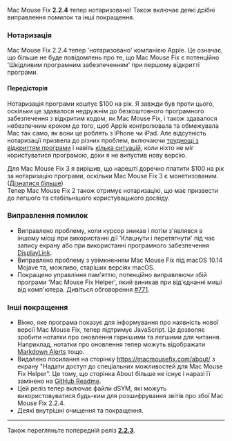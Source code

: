 Mac Mouse Fix **2.2.4** тепер нотаризовано! Також включає деякі дрібні виправлення помилок та інші покращення.

### **Нотаризація**

Mac Mouse Fix 2.2.4 тепер 'нотаризовано' компанією Apple. Це означає, що більше не буде повідомлень про те, що Mac Mouse Fix є потенційно 'Шкідливим програмним забезпеченням' при першому відкритті програми.

#### Передісторія

Нотаризація програми коштує $100 на рік. Я завжди був проти цього, оскільки це здавалося недружнім до безкоштовного програмного забезпечення з відкритим кодом, як Mac Mouse Fix, і також здавалося небезпечним кроком до того, щоб Apple контролювала та обмежувала Mac так само, як вони це роблять з iPhone чи iPad. Але відсутність нотаризації призвела до різних проблем, включаючи [труднощі з відкриттям програми](https://github.com/noah-nuebling/mac-mouse-fix/discussions/114) і навіть [кілька ситуацій](https://github.com/noah-nuebling/mac-mouse-fix/issues/95), коли ніхто не міг користуватися програмою, доки я не випустив нову версію.

Для Mac Mouse Fix 3 я вирішив, що нарешті доречно платити $100 на рік за нотаризацію програми, оскільки Mac Mouse Fix 3 є монетизованим. ([Дізнатися більше](https://github.com/noah-nuebling/mac-mouse-fix/releases/tag/3.0.0)) \
Тепер Mac Mouse Fix 2 також отримує нотаризацію, що має призвести до легшого та стабільнішого користувацького досвіду.

### **Виправлення помилок**

- Виправлено проблему, коли курсор зникав і потім з'являвся в іншому місці при використанні дії 'Клацнути і перетягнути' під час запису екрану або при використанні програмного забезпечення [DisplayLink](https://www.synaptics.com/products/displaylink-graphics).
- Виправлено проблему з увімкненням Mac Mouse Fix під macOS 10.14 Mojave та, можливо, старіших версіях macOS.
- Покращено управління пам'яттю, потенційно виправляючи збій програми 'Mac Mouse Fix Helper', який виникав при від'єднанні миші від комп'ютера. Дивіться обговорення [#771](https://github.com/noah-nuebling/mac-mouse-fix/discussions/771).

### **Інші покращення**

- Вікно, яке програма показує для інформування про наявність нової версії Mac Mouse Fix, тепер підтримує JavaScript. Це дозволяє зробити нотатки про оновлення гарнішими та легшими для читання. Наприклад, нотатки про оновлення тепер можуть відображати [Markdown Alerts](https://github.com/orgs/community/discussions/16925) тощо.
- Видалено посилання на сторінку https://macmousefix.com/about/ з екрану "Надати доступ до спеціальних можливостей для Mac Mouse Fix Helper". Це тому, що сторінка About більше не існує і наразі її замінено на [GitHub Readme](https://github.com/noah-nuebling/mac-mouse-fix).
- Цей реліз тепер включає файли dSYM, які можуть використовуватися будь-ким для розшифрування звітів про збої Mac Mouse Fix 2.2.4.
- Деякі внутрішні очищення та покращення.

---

Також перегляньте попередній реліз [**2.2.3**](https://github.com/noah-nuebling/mac-mouse-fix/releases/tag/2.2.3).
